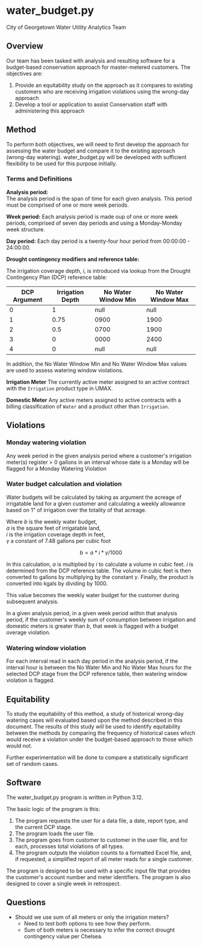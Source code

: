 # water_budget.py

City of Georgetown Water Utility Analytics Team

## Overview

Our team has been tasked with analysis and resulting software for a budget-based conservation approach for master-metered customers. The objectives are:  

1. Provide an equitability study on the approach as it compares to existing customers who are receiving irrigation violations using the wrong-day approach
2. Develop a tool or application to assist Conservation staff with administering this approach

## Method

To perform both objectives, we will need to first develop the approach for assessing the water budget and compare it to the existing approach (wrong-day watering). water_budget.py will be developed with sufficient flexibility to be used for this purpose initially.

### Terms and Definitions

**Analysis period:**  
The analysis period is the span of time for each given analysis. This period must be comprised of one or more week periods.

**Week period:**
Each analysis period is made oup of one or more week periods, comprised of seven day periods and using a Monday-Monday week structure.

**Day period:**
Each day period is a twenty-four hour period from 00:00:00 - 24:00:00.

**Drought contingency modifiers and reference table:**

The irrigation coverage depth, $i$, is introduced via lookup from the Drought Contingency Plan (DCP) reference table:

|DCP Argument|Irrigation Depth|No Water Window Min| No Water Window Max|
|------------|----------------|-------------------|--------------------|
|           0|               1|               null|                null|
|           1|            0.75|               0900|                1900|
|           2|             0.5|               0700|                1900|
|           3|               0|               0000|                2400|
|           4|               0|               null|                null|

In addition, the No Water Window Min and No Water Window Max values are used to assess watering window violations.

**Irrigation Meter**
The currently active meter assigned to an active contract with the `Irrigation` product type in UMAX.

**Domestic Meter**
Any active meters assigned to active contracts with a billing classification of `Water` and a product other than `Irrigation`.

## Violations

### Monday watering violation

Any week period in the given analysis period where a customer's irrigation meter(s) register > 0 gallons in an interval whose date is a Monday will be flagged for a Monday Watering Violation

### Water budget calculation and violation

Water budgets will be calculated by taking as argument the acreage of irrigatable land for a given customer and calculating a weekly allowance based on 1" of irrigation over the totality of that acreage.

Where $b$ is the weekly water budget,   
$a$ is the square feet of irrigatable land,  
$i$ is the irrigation coverage depth in feet,  
$\gamma$ a constant of 7.48 gallons per cubic foot

$$
b = a * i * \gamma / 1000
$$

In this calculation, $a$ is multiplied by $i$ to calculate a volume in cubic feet. $i$ is determined from the DCP reference table. The volume in cubic feet is then converted to gallons by multiplying by the constant $\gamma$. Finally, the product is converted into kgals by dividing by 1000.

This value becomes the weekly water budget for the customer during subsequent analysis.

In a given analysis period, in a given week period within that analysis period, if the customer's weekly sum of consumption between irrigation and domestic meters is greater than $b$, that week is flagged with a budget overage violation.

### Watering window violation

For each interval read in each day period in the analysis period, if the interval hour is between the No Water Min and No Water Max hours for the selected DCP stage from the DCP reference table, then watering window violation is flagged.

## Equitability

To study the equitability of this method, a study of historical wrong-day watering cases will evaluated based upon the method described in this document. The results of this study will be used to identify equitability between the methods by comparing the frequency of historical cases which would receive a violation under the budget-based approach to those which would not.

Further experimentation will be done to compare a statistically significant set of random cases.

## Software

The water_budget.py program is written in Python 3.12.

The basic logic of the program is this:
1. The program requests the user for a data file, a date, report type, and the current DCP stage.
2. The program loads the user file.
3. The program goes from customer to customer in the user file, and for each, processes total violations of all types.
4. The program outputs the violation counts to a formatted Excel file, and, if requested, a simplified report of all meter reads for a single customer.

The program is designed to be used with a specific input file that provides the customer's account number and meter identifiers. The program is also designed to cover a single week in retrospect. 

## Questions
- Should we use sum of all meters or only the irrigation meters?
    - Need to test both options to see how they perform.
    - Sum of both meters is necessary to infer the correct drought contingency value per Chelsea.
